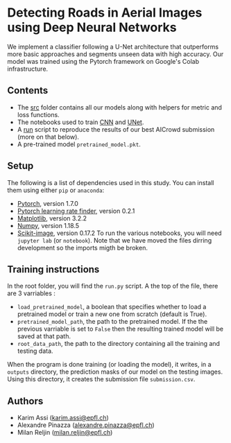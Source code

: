# Detecting Roads in Aerial Images using Deep Neural Networks

We implement a classifier following a U-Net architecture that outperforms more basic approaches and segments unseen data with high accuracy. Our model was trained using the Pytorch framework on Google's Colab infrastructure. 

## Contents

- The [src](src) folder contains all our models along with helpers for metric and loss functions.
- The notebooks used to train [CNN](CNN.ipynb) and [UNet](Unet.ipynb). 
- A [run](run.py) script to reproduce the results of our best AICrowd submission (more on that below). 
- A pre-trained model `pretrained_model.pkt`.
 
## Setup

The following is a list of dependencies used in this study. You can install them using either `pip` or `anaconda`:
- [Pytorch](https://pytorch.org/), version 1.7.0
- [Pytorch learning rate finder](https://github.com/davidtvs/pytorch-lr-finder), version 0.2.1
- [Matplotlib](https://matplotlib.org/), version 3.2.2
- [Numpy](https://numpy.org/), version 1.18.5
- [Scikit-image](https://scikit-image.org/), version 0.17.2
To run the various notebooks, you will need `jupyter lab` (or `notebook`). Note that we have moved the files dirring development so the imports migth be broken.

## Training instructions

In the root folder, you will find the `run.py` script. A the top of the file, there are 3 varriables :
- `load_pretrained_model`, a boolean that specifies whether to load a pretrained model or train a new one from scratch (default is True).
- `pretrained_model_path`, the path to the pretrained model. If the the previous varriable is set to `False`  then the resulting trained model will be saved at that path.
- `root_data_path`, the path to the directory containing all the training and testing data.

When the program is done training (or loading the model), it writes, in a `outputs` directory, the prediction masks of our model on the testing images. Using this directory, it creates the submission file `submission.csv`.

## Authors

- Karim Assi (karim.assi@epfl.ch)
- Alexandre Pinazza (alexandre.pinazza@epfl.ch)
- Milan Reljin (milan.reljin@epfl.ch)
